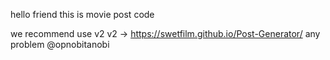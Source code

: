 hello friend this is movie post code

we recommend use v2
 v2 -> https://swetfilm.github.io/Post-Generator/
any problem @opnobitanobi
